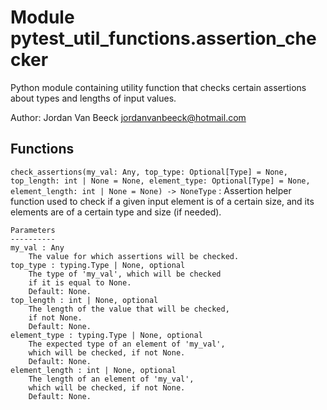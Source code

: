 Module pytest_util_functions.assertion_checker
==============================================
Python module containing utility function that checks certain assertions about types and lengths of input values.

Author: Jordan Van Beeck <jordanvanbeeck@hotmail.com>

Functions
---------

    
`check_assertions(my_val: Any, top_type: Optional[Type] = None, top_length: int | None = None, element_type: Optional[Type] = None, element_length: int | None = None) -> NoneType`
:   Assertion helper function used to check if
    a given input element is of a certain size,
    and its elements are of a certain type and
    size (if needed).
    
    Parameters
    ----------
    my_val : Any
        The value for which assertions will be checked.
    top_type : typing.Type | None, optional
        The type of 'my_val', which will be checked
        if it is equal to None.
        Default: None.
    top_length : int | None, optional
        The length of the value that will be checked,
        if not None.
        Default: None.
    element_type : typing.Type | None, optional
        The expected type of an element of 'my_val',
        which will be checked, if not None.
        Default: None.
    element_length : int | None, optional
        The length of an element of 'my_val',
        which will be checked, if not None.
        Default: None.